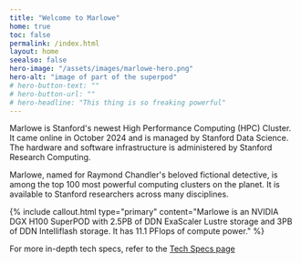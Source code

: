 ```yaml
---
title: "Welcome to Marlowe"
home: true
toc: false
permalink: /index.html
layout: home
seealso: false
hero-image: "/assets/images/marlowe-hero.png"
hero-alt: "image of part of the superpod"
# hero-button-text: ""
# hero-button-url: ""
# hero-headline: "This thing is so freaking powerful"
---
```



Marlowe is Stanford's newest High Performance Computing (HPC) Cluster. It came online in October 2024 and is managed by Stanford Data Science. The hardware and software infrastructure is administered by Stanford Research Computing.

Marlowe, named for Raymond Chandler's beloved fictional detective, is among the top 100 most powerful computing clusters on the planet. It is available to Stanford researchers across many disciplines. 

{% include callout.html type="primary" content="Marlowe is an NVIDIA DGX H100 SuperPOD with 2.5PB of DDN ExaScaler Lustre storage and 3PB of DDN Intelliflash storage. It has 11.1 PFlops of compute power." %}


For more in-depth tech specs, refer to the [Tech Specs page](./specs)
